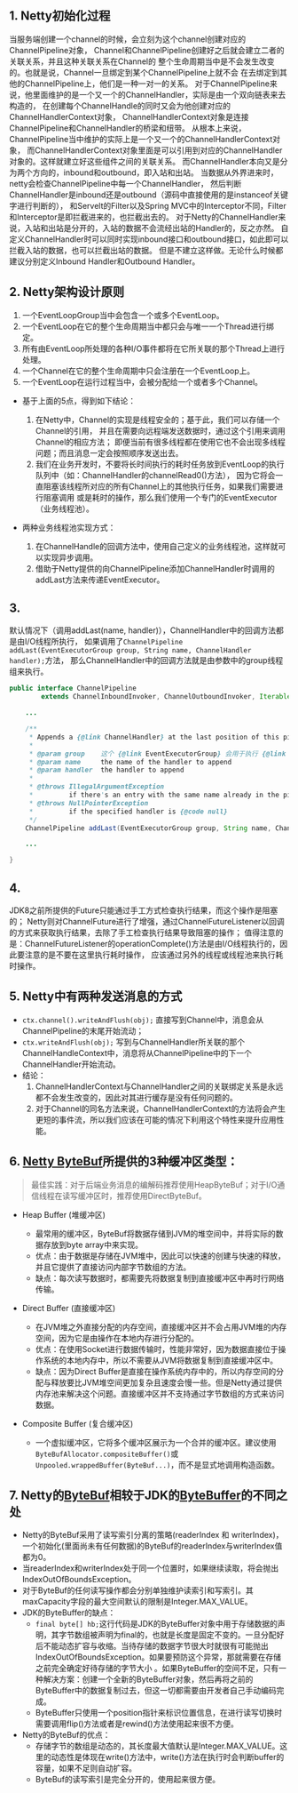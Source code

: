 ## 1. Netty初始化过程
当服务端创建一个channel的时候，会立刻为这个channel创建对应的ChannelPipeline对象，
Channel和ChannelPipeline创建好之后就会建立二者的关联关系，并且这种关联关系在Channel的
整个生命周期当中是不会发生改变的。也就是说，Channel一旦绑定到某个ChannelPipeline上就不会
在去绑定到其他的ChannelPipeline上，他们是一种一对一的关系。
对于ChannelPipeline来说，他里面维护的是一个又一个的ChannelHandler，实际是由一个双向链表来去构造的，
在创建每个ChannelHandle的同时又会为他创建对应的ChannelHandlerContext对象，
ChannelHandlerContext对象是连接ChannelPipeline和ChannelHandler的桥梁和纽带。
从根本上来说，ChannelPipeline当中维护的实际上是一个又一个的ChannelHandlerContext对象，
而ChannelHandlerContext对象里面是可以引用到对应的ChannelHandler对象的。这样就建立好这些组件之间的关联关系。
而ChannelHandler本向又是分为两个方向的，inbound和outbound，即入站和出站。
当数据从外界进来时，netty会检查ChannelPipeline中每一个ChannelHandler，
然后判断ChannelHandler是inbound还是outbound（源码中直接使用的是instanceof关键字进行判断的），
和Servelt的Filter以及Spring MVC中的Interceptor不同，Filter和Interceptor是即拦截进来的，也拦截出去的。
对于Netty的ChannelHandler来说，入站和出站是分开的，入站的数据不会流经出站的Handler的，反之亦然。
自定义ChannelHandler时可以同时实现inbound接口和outbound接口，如此即可以拦截入站的数据，也可以拦截出站的数据。
但是不建立这样做。无论什么时候都建议分别定义Inbound Handler和Outbound Handler。

## 2. Netty架构设计原则
  1. 一个EventLoopGroup当中会包含一个或多个EventLoop。
  2. 一个EventLoop在它的整个生命周期当中都只会与唯一一个Thread进行绑定。
  3. 所有由EventLoop所处理的各种I/O事件都将在它所关联的那个Thread上进行处理。
  4. 一个Channel在它的整个生命周期中只会注册在一个EventLoop上。
  5. 一个EventLoop在运行过程当中，会被分配给一个或者多个Channel。

* 基于上面的5点，得到如下结论：
  1. 在Netty中，Channel的实现是线程安全的；基于此，我们可以存储一个Channel的引用，
  并且在需要向远程端发送数据时，通过这个引用来调用Channel的相应方法；
  即便当前有很多线程都在使用它也不会出现多线程问题；而且消息一定会按照顺序发送出去。
  2. 我们在业务开发时，不要将长时间执行的耗时任务放到EventLoop的执行队列中（如：ChannelHandler的channelRead0()方法），
  因为它将会一直阻塞该线程所对应的所有Channel上的其他执行任务，如果我们需要进行阻塞调用
  或是耗时的操作，那么我们使用一个专门的EventExecutor（业务线程池）。

* 两种业务线程池实现方式：
  1. 在ChannelHandle的回调方法中，使用自己定义的业务线程池，这样就可以实现异步调用。
  2. 借助于Netty提供的向ChannelPipeline添加ChannelHandler时调用的addLast方法来传递EventExecutor。

## 3. 
默认情况下（调用addLast(name, handler)），ChannelHandler中的回调方法都是由I/O线程所执行，
如果调用了```ChannelPipeline addLast(EventExecutorGroup group, String name, ChannelHandler handler);```方法，
那么ChannelHandler中的回调方法就是由参数中的group线程组来执行。
```java
public interface ChannelPipeline
        extends ChannelInboundInvoker, ChannelOutboundInvoker, Iterable<Entry<String, ChannelHandler>> {

    ...

    /**
     * Appends a {@link ChannelHandler} at the last position of this pipeline.
     *
     * @param group    这个 {@link EventExecutorGroup} 会用于执行 {@link ChannelHandler} 中的方法
     * @param name     the name of the handler to append
     * @param handler  the handler to append
     *
     * @throws IllegalArgumentException
     *         if there's an entry with the same name already in the pipeline
     * @throws NullPointerException
     *         if the specified handler is {@code null}
     */
    ChannelPipeline addLast(EventExecutorGroup group, String name, ChannelHandler handler);

    ...

}
```

## 4. 
JDK8之前所提供的Future只能通过手工方式检查执行结果，而这个操作是阻塞的；
Netty则对ChannelFuture进行了增强，通过ChannelFutureListener以回调的方式来获取执行结果，去除了手工检查执行结果导致阻塞的操作；
值得注意的是：ChannelFutureListener的operationComplete()方法是由I/O线程执行的，因此要注意的是不要在这里执行耗时操作，
应该通过另外的线程或线程池来执行耗时操作。

## 5. Netty中有两种发送消息的方式
* ```ctx.channel().writeAndFlush(obj);``` 直接写到Channel中，消息会从ChannelPipeline的末尾开始流动；
* ```ctx.writeAndFlush(obj);``` 写到与ChannelHandler所关联的那个ChannelHandleContext中，消息将从ChannelPipeline中的下一个ChannelHandler开始流动。
* 结论：
  1. ChannelHandlerContext与ChannelHandler之间的关联绑定关系是永远都不会发生改变的，因此对其进行缓存是没有任何问题的。
  2. 对于Channel的同名方法来说，ChannelHandlerContext的方法将会产生更短的事件流，所以我们应该在可能的情况下利用这个特性来提升应用性能。

## 6. [Netty ByteBuf](https://github.com/baayso/note/blob/master/java/netty/ByteBuf.md)所提供的3种缓冲区类型：
> 最佳实践：对于后端业务消息的编解码推荐使用HeapByteBuf；对于I/O通信线程在读写缓冲区时，推荐使用DirectByteBuf。
* Heap Buffer (堆缓冲区)
  * 最常用的缓冲区，ByteBuf将数据存储到JVM的堆空间中，并将实际的数据存放到byte array中来实现。
  * 优点：由于数据是存储在JVM堆中，因此可以快速的创建与快速的释放，并且它提供了直接访问内部字节数组的方法。
  * 缺点：每次读写数据时，都需要先将数据复制到直接缓冲区中再时行网络传输。

* Direct Buffer (直接缓冲区)
  * 在JVM堆之外直接分配的内存空间，直接缓冲区并不会占用JVM堆的内存空间，因为它是由操作在本地内存进行分配的。
  * 优点：在使用Socket进行数据传输时，性能非常好，因为数据直接位于操作系统的本地内存中，所以不需要从JVM将数据复制到直接缓冲区中。
  * 缺点：因为Direct Buffer是直接在操作系统内存中的，所以内存空间的分配与释放要比JVM堆空间更加复杂且速度会慢一些。但是Netty通过提供内存池来解决这个问题。直接缓冲区并不支持通过字节数组的方式来访问数据。

* Composite Buffer (复合缓冲区)
  * 一个虚拟缓冲区，它将多个缓冲区展示为一个合并的缓冲区。建议使用```ByteBufAllocator.compositeBuffer()```或``` Unpooled.wrappedBuffer(ByteBuf...)```，而不是显式地调用构造函数。

## 7. Netty的[ByteBuf](https://github.com/baayso/note/blob/master/java/netty/ByteBuf.md)相较于JDK的[ByteBuffer](https://github.com/baayso/note/blob/master/java/nio/nio.md#2-nio-buffer)的不同之处
* Netty的ByteBuf采用了读写索引分离的策略(readerIndex 和 writerIndex)，一个初始化(里面尚未有任何数据)的ByteBuf的readerIndex与writerIndex值都为0。
* 当readerIndex和writerIndex处于同一个位置时，如果继续读取，将会抛出IndexOutOfBoundsException。
* 对于ByteBuf的任何读写操作都会分别单独维护读索引和写索引。其maxCapacity字段的最大空间默认的限制是Integer.MAX_VALUE。
* JDK的ByteBuffer的缺点：
  * ```final byte[] hb;```这行代码是JDK的ByteBuffer对象中用于存储数据的声明，其字节数组被声明为final的，也就是长度是固定不变的。一旦分配好后不能动态扩容与收缩。当待存储的数据字节很大时就很有可能抛出IndexOutOfBoundsException。如果要预防这个异常，那就需要在存储之前完全确定好待存储的字节大小 。如果ByteBuffer的空间不足，只有一种解决方案：创建一个全新的ByteBuffer对象，然后再将之前的ByteBuffer中的数据复制过去，但这一切都需要由开发者自己手动编码完成。
  * ByteBuffer只使用一个position指针来标识位置信息，在进行读写切换时需要调用flip()方法或者是rewind()方法使用起来很不方便。
* Netty的ByteBuf的优点：
  * 存储字节的数组是动态的，其长度最大值默认是Integer.MAX_VALUE。这里的动态性是体现在write()方法中，write()方法在执行时会判断buffer的容量，如果不足则自动扩容。
  * ByteBuf的读写索引是完全分开的，使用起来很方便。

